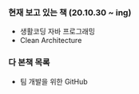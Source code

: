 ### 현재 보고 있는 책 (20.10.30 ~ ing)
- 생활코딩 자바 프로그래밍 
- Clean Architecture

### 다 본책 목록
- 팀 개발을 위한 GitHub

<!--
**takedawon/takedawon** is a ✨ _special_ ✨ repository because its `README.md` (this file) appears on your GitHub profile.

Here are some ideas to get you started:

- 🔭 I’m currently working on ...
- 🌱 I’m currently learning ...
- 👯 I’m looking to collaborate on ...
- 🤔 I’m looking for help with ...
- 💬 Ask me about ...
- 📫 How to reach me: ...
- 😄 Pronouns: ...
- ⚡ Fun fact: ...
-->
